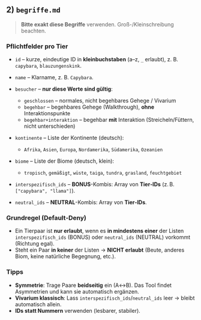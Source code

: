 ## 2) `begriffe.md`

> **Bitte exakt diese Begriffe** verwenden. Groß-/Kleinschreibung beachten.

### Pflichtfelder pro Tier

* `id` – kurze, eindeutige ID in **kleinbuchstaben** (a–z, `_` erlaubt), z. B. `capybara`, `blauzungenskink`.
* `name` – Klarname, z. B. `Capybara`.
* `besucher` – **nur diese Werte sind gültig**:

  * `geschlossen` – normales, nicht begehbares Gehege / Vivarium
  * `begehbar` – begehbares Gehege (Walkthrough), **ohne** Interaktionspunkte
  * `begehbar+interaktion` – begehbar **mit** Interaktion (Streicheln/Füttern, nicht unterschieden)
* `kontinente` – Liste der Kontinente (deutsch):

  * `Afrika`, `Asien`, `Europa`, `Nordamerika`, `Südamerika`, `Ozeanien`
* `biome` – Liste der Biome (deutsch, klein):

  * `tropisch`, `gemäßigt`, `wüste`, `taiga`, `tundra`, `grasland`, `feuchtgebiet`
* `interspezifisch_ids` – **BONUS**-Kombis: Array von **Tier‑IDs** (z. B. `["capybara", "llama"]`).
* `neutral_ids` – **NEUTRAL**-Kombis: Array von **Tier‑IDs**.

### Grundregel (Default‑Deny)

* Ein Tierpaar ist **nur erlaubt**, wenn es **in mindestens einer** der Listen `interspezifisch_ids` (BONUS) oder `neutral_ids` (NEUTRAL) vorkommt (Richtung egal).
* Steht ein Paar **in keiner** der Listen → **NICHT erlaubt** (Beute, anderes Biom, keine natürliche Begegnung, etc.).

### Tipps

* **Symmetrie**: Trage Paare **beidseitig** ein (A↔B). Das Tool findet Asymmetrien und kann sie automatisch ergänzen.
* **Vivarium klassisch**: Lass `interspezifisch_ids`/`neutral_ids` leer → bleibt automatisch allein.
* **IDs statt Nummern** verwenden (lesbarer, stabiler).
